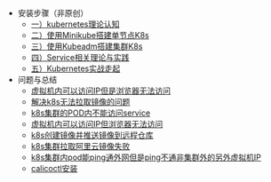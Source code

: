 + 安装步骤（非原创）
  - [一）kubernetes理论认知](k8s/kubernetes理论认知.md)
  - [二）使用Minikube搭建单节点K8s](k8s/使用Minikube搭建单节点K8s.md)
  - [三）使用Kubeadm搭建集群K8s](k8s/使用Kubeadm搭建集群K8s.md)
  - [四）Service相关理论与实践](k8s/Service相关理论与实践.md)
  - [五）Kubernetes实战走起](k8s/Kubernetes实战走起.md)
+ 问题与总结
  - [虚拟机内可以访问IP但是浏览器无法访问](k8s/虚拟机内可以访问IP但是浏览器无法访问.md)
  - [解决k8s无法拉取镜像的问题](k8s/解决k8s无法拉取镜像的问题.md)
  - [k8s集群的POD内不能访问service](k8s/k8s集群的pod内不能访问service.md)
  - [虚拟机内可以访问IP但浏览器无法访问](k8s/虚拟机内可以访问IP但浏览器无法访问.md)
  - [k8s创建镜像并推送镜像到远程仓库](k8s/k8s创建镜像并推送镜像到远程仓库.md)
  - [k8s集群拉取阿里云镜像失败](k8s/k8s集群拉取阿里云镜像失败.md)
  - [k8s集群内pod能ping通外网但是ping不通非集群外的另外虚拟机IP](k8s/k8s集群内pod能ping通外网但是ping不通非集群外的另外虚拟机IP.md)
  - [calicoctl安装](k8s/calicoctl安装.md)
